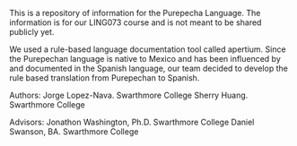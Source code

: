 This is a repository of information for the Purepecha Language. The information is for our LING073 course and is not meant to be shared publicly yet.

We used a rule-based language documentation tool called apertium. Since the Purepechan language is native to Mexico and has been influenced by and documented in the Spanish language, our team decided to develop the rule based translation from Purepechan to Spanish.

Authors:
Jorge Lopez-Nava. Swarthmore College
Sherry Huang. Swarthmore College

Advisors:
Jonathon Washington, Ph.D. Swarthmore College
Daniel Swanson, BA. Swarthmore College
